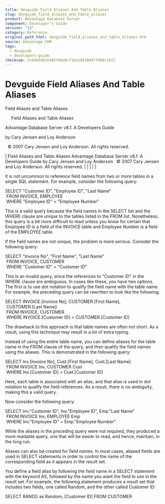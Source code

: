```yaml
---
title: Devguide Field Aliases And Table Aliases
slug: devguide_field_aliases_and_table_aliases
product: Advantage Database Server
component: Developer’s Guide
version: "12"
category: Reference
original_path_html: devguide_field_aliases_and_table_aliases.htm
source: Advantage CHM
tags:
  - devguide
  - developers-guide
checksum: 3cb9b9d82e405f6649cf16a16938897f998c1971
---
```


# Devguide Field Aliases And Table Aliases

Field Aliases and Table Aliases

     Field Aliases and Table Aliases

Advantage Database Server v8.1: A Developers Guide

by Cary Jensen and Loy Anderson

  © 2007 Cary Jensen and Loy Anderson. All rights reserved.

| Field Aliases and Table Aliases  Advantage Database Server v8.1: A Developers Guide  by Cary Jensen and Loy Anderson    © 2007 Cary Jensen and Loy Anderson. All rights reserved. |  |  |  |  |

It is not uncommon to reference field names from two or more tables in a single SQL statement. For example, consider the following query:

SELECT "Customer ID", "Employee ID", "Last Name"  
  FROM INVOICE, EMPLOYEE  
  WHERE "Employee ID" = "Employee Number"

This is a valid query because the field names in the SELECT list and the WHERE clause are unique to the tables listed in the FROM list. Nonetheless, this query is a bit more difficult to read unless you know for certain that Employee ID is a field of the INVOICE table and Employee Number is a field of the EMPLOYEE table.

If the field names are not unique, the problem is more serious. Consider the following query:

SELECT "Invoice No", "First Name", "Last Name"   
  FROM INVOICE, CUSTOMER  
  WHERE "Customer ID" = "Customer ID"

This is an invalid query, since the references to "Customer ID" in the WHERE clause are ambiguous. In cases like these, you have two options. The first is to use dot notation to qualify the field name with the table name. For example, the preceding query can be rewritten to look like the following:

SELECT INVOICE.[Invoice No], CUSTOMER.[First Name],  
  CUSTOMER.[Last Name]   
  FROM INVOICE, CUSTOMER   
  WHERE INVOICE.[Customer ID] = CUSTOMER.[Customer ID]

The drawback to this approach is that table names are often not short. As a result, using this technique may result in a lot of extra typing.

Instead of using the entire table name, you can define aliases for the table name in the FROM clause of the query, and then qualify the field names using the aliases. This is demonstrated in the following query:

SELECT Inv.[Invoice No], Cust.[First Name], Cust.[Last Name]  
  FROM INVOICE Inv, CUSTOMER Cust  
  WHERE Inv.[Customer ID] = Cust.[Customer ID]

Here, each table is associated with an alias, and that alias is used in dot notation to qualify the field references. As a result, there is no ambiguity, making this a valid query.

Now consider the following query:

SELECT Inv."Customer ID", Inv."Employee ID", Emp."Last Name"  
  FROM INVOICE Inv, EMPLOYEE Emp  
  WHERE Inv."Employee ID" = Emp."Employee Number"

While the aliases in the preceding query were not required, they produced a more readable query, one that will be easier to read, and hence, maintain, in the long run.

Aliases can also be created for field names. In most cases, aliased fields are used in SELECT statements in order to control the name of the corresponding field as it appears in the result set.

You define a field alias by following the field name in a SELECT statement with the keyword AS, followed by the name you want the field to use in the result set. For example, the following statement produces a result set that includes two fields, one called Random, and the other called Customer ID:

SELECT RAND() as Random, [Customer ID] FROM CUSTOMER
